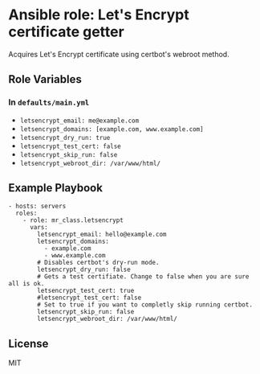 Ansible role: Let's Encrypt certificate getter
==============================================

Acquires Let's Encrypt certificate using certbot's webroot method.

Role Variables
--------------

### In `defaults/main.yml`

- `letsencrypt_email: me@example.com`
- `letsencrypt_domains: [example.com, www.example.com]`
- `letsencrypt_dry_run: true`
- `letsencrypt_test_cert: false`
- `letsencrypt_skip_run: false`
- `letsencrypt_webroot_dir: /var/www/html/`

Example Playbook
----------------

    - hosts: servers
      roles:
        - role: mr_class.letsencrypt
          vars:
            letsencrypt_email: hello@example.com
            letsencrypt_domains:
              - example.com
              - www.example.com
            # Disables certbot's dry-run mode.
            letsencrypt_dry_run: false
            # Gets a test certifiate. Change to false when you are sure all is ok.
            letsencrypt_test_cert: true
            #letsencrypt_test_cert: false
            # Set to true if you want to completly skip running certbot.
            letsencrypt_skip_run: false
            letsencrypt_webroot_dir: /var/www/html/

License
-------

MIT